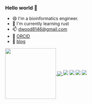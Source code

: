 ### Hello world 👋
- 😄 I'm a bioinformatics engineer.
- 🌱 I'm currently learning rust
- 📫 dwood8146@gmail.com
- 📰 [ORCID](https://orcid.org/0000-0002-0730-5670/print)
- 🤔 [blog](https://sharkloc.github.io/)

<!--
**sharkLoc/sharkLoc** is a ✨ _special_ ✨ repository because its `README.md` (this file) appears on your GitHub profile.

Here are some ideas to get you started:

- 🔭 I’m currently working on ...
- 🌱 I’m currently learning ...
- 👯 I’m looking to collaborate on ...
- 🤔 I’m looking for help with ...
- 💬 Ask me about ...
- 📫 How to reach me: ...
- 😄 Pronouns: ...
- ⚡ Fun fact: ...
-->


<a href="#">
  <img height="165" align="center" src="https://github-readme-stats.vercel.app/api?username=sharkLoc&count_private=true&show_icons=true&theme=github&hide_border=true" />
</a>
<a href="#">
  <img align="center" src="https://github-readme-stats.vercel.app/api/top-langs/?username=sharkLoc&hide_border=true&layout=compact&langs_count=6&theme=github" />
</a>


<span > 
  <img src="https://img.shields.io/badge/-Perl-tomato?style=flat-square&logo=Perl" /> 
  <img src="https://img.shields.io/badge/-python-E34F26?style=flat-square&logo=python&logoColor=white" />
  <img src="https://img.shields.io/badge/-Rsut-oringe?style=flat-square&logo=Rust" /> 
  <img src="https://img.shields.io/badge/-shell-1572B6?style=flat-square&logo=shell" /> 
</span>

